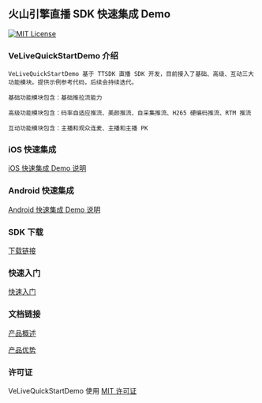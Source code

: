 ## 火山引擎直播 SDK 快速集成 Demo
[![MIT License](https://img.shields.io/badge/license-MIT-green.svg?style=flat)](https://raw.githubusercontent.com/volcengine/VeLiveQuickStartDemo/main/LICENSE)

### VeLiveQuickStartDemo 介绍

    VeLiveQuickStartDemo 基于 TTSDK 直播 SDK 开发，目前接入了基础、高级、互动三大功能模块。提供示例参考代码，后续会持续迭代。

    基础功能模块包含：基础推拉流能力
    
    高级功能模块包含：码率自适应推流、美颜推流、自采集推流、H265 硬编码推流、RTM 推流
    
    互动功能模块包含：主播和观众连麦、主播和主播 PK

### iOS 快速集成

[iOS 快速集成 Demo 说明](./iOS/README.md)


### Android 快速集成

[Android 快速集成 Demo 说明](./Android/README.md)


### SDK 下载

[下载链接](https://www.volcengine.com/docs/6469/81447)

### 快速入门

[快速入门](https://www.volcengine.com/docs/6469/71115)

### 文档链接

[产品概述](https://www.volcengine.com/docs/6469/76298)

[产品优势](https://www.volcengine.com/docs/6469/76301)


### 许可证
VeLiveQuickStartDemo 使用 [MIT 许可证](LICENSE)


